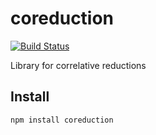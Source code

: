 # coreduction

[![Build Status](https://secure.travis-ci.org/Gozala/coreduction.png)](http://travis-ci.org/Gozala/coreduction)

Library for correlative reductions

## Install

    npm install coreduction

